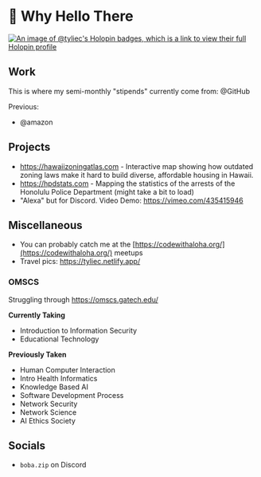 # 👋 Why Hello There

[![An image of @tyliec's Holopin badges, which is a link to view their full Holopin profile](https://holopin.me/tyliec)](https://holopin.io/@tyliec)

## Work

This is where my semi-monthly "stipends" currently come from: @GitHub

Previous:
- @amazon

## Projects

- https://hawaiizoningatlas.com - Interactive map showing how outdated zoning laws make it hard to build diverse, affordable housing in Hawaii.
- https://hpdstats.com - Mapping the statistics of the arrests of the Honolulu Police Department (might take a bit to load)
- "Alexa" but for Discord. Video Demo: https://vimeo.com/435415946

## Miscellaneous

- You can probably catch me at the [https://codewithaloha.org/](https://codewithaloha.org/) meetups
- Travel pics: https://tyliec.netlify.app/

### OMSCS

Struggling through https://omscs.gatech.edu/

**Currently Taking**
- Introduction to Information Security
- Educational Technology

**Previously Taken**
- Human Computer Interaction
- Intro Health Informatics
- Knowledge Based AI
- Software Development Process
- Network Security
- Network Science
- AI Ethics Society

## Socials
- `boba.zip` on Discord
